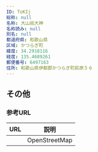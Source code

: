 ```yaml
---
ID: ToKIj
総称: null
名称: 大山祇大神
名称読み: null
別名: null
都道府県: 和歌山県
区域: かつらぎ町
緯度: 34.2918116
経度: 135.4689261
郵便番号: 6497163
住所: 和歌山県伊都郡かつらぎ町萩原５６
---
```


## その他

### 参考URL

| URL | 説明          |
| --- | ------------- |
|     | OpenStreetMap |
